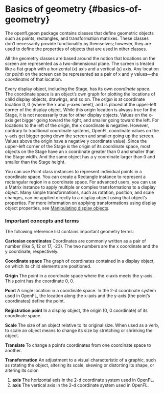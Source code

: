 # Basics of geometry {#basics-of-geometry}

The openfl.geom package contains classes that define geometric objects such as points, rectangles, and transformation matrixes. These classes don’t necessarily provide functionality by themselves; however, they are used to define the properties of objects that are used in other classes.

All the geometry classes are based around the notion that locations on the screen are represented as a two-dimensional plane. The screen is treated like a flat graph with a horizontal (x) axis and a vertical (y) axis. Any location (or _point_) on the screen can be represented as a pair of x and y values—the _coordinates_ of that location.

Every display object, including the Stage, has its own _coordinate space_. The coordinate space is an object’s own graph for plotting the locations of child display objects, drawings, and so on. The _origin_ is at coordinate location 0, 0 (where the x and y-axes meet), and is placed at the upper-left corner of the display object. While this origin location is always true for the Stage, it is not necessarily true for other display objects. Values on the x-axis get bigger going toward the right, and smaller going toward the left. For locations to the left of the origin, the x coordinate is negative. However, contrary to traditional coordinate systems, OpenFL coordinate values on the y-axis get bigger going down the screen and smaller going up the screen. Values above the origin have a negative y coordinate value). Since the upper-left corner of the Stage is the origin of its coordinate space, most objects on the Stage have an x coordinate greater than 0 and smaller than the Stage width. And the same object has a y coordinate larger than 0 and smaller than the Stage height.

You can use Point class instances to represent individual points in a coordinate space. You can create a Rectangle instance to represent a rectangular region in a coordinate space. For advanced users, you can use a Matrix instance to apply multiple or complex transformations to a display object. Many simple transformations, such as rotation, position, and scale changes, can be applied directly to a display object using that object’s properties. For more information on applying transformations using display object properties, see [Manipulating display objects](/manipulating-display-objects/README.md).

### Important concepts and terms

The following reference list contains important geometry terms:

**Cartesian coordinates** Coordinates are commonly written as a pair of number (like 5, 12 or 17, -23). The two numbers are the x coordinate and the y coordinate, respectively.

**Coordinate space** The graph of coordinates contained in a display object, on which its child elements are positioned.

**Origin** The point in a coordinate space where the x-axis meets the y-axis. This point has the coordinate 0, 0.

**Point** A single location in a coordinate space. In the 2-d coordinate system used in OpenFL, the location along the x-axis and the y-axis (the point’s coordinates) define the point.

**Registration point** In a display object, the origin (0, 0 coordinate) of its coordinate space.

**Scale** The size of an object relative to its original size. When used as a verb, to scale an object means to change its size by stretching or shrinking the object.

**Translate** To change a point’s coordinates from one coordinate space to another.

**Transformation** An adjustment to a visual characteristic of a graphic, such as rotating the object, altering its scale, skewing or distorting its shape, or altering its color.

1.  **axis** The horizontal axis in the 2-d coordinate system used in OpenFL.
2.  **axis** The vertical axis in the 2-d coordinate system used in OpenFL.